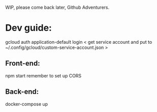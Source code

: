 WIP, please come back later, Github Adventurers.

# Dev guide:
gcloud auth application-default login
< get service account and put to ~/.config/gcloud/custom-service-account.json >

## Front-end:
  npm start
  remember to set up CORS

## Back-end:
  docker-compose up


